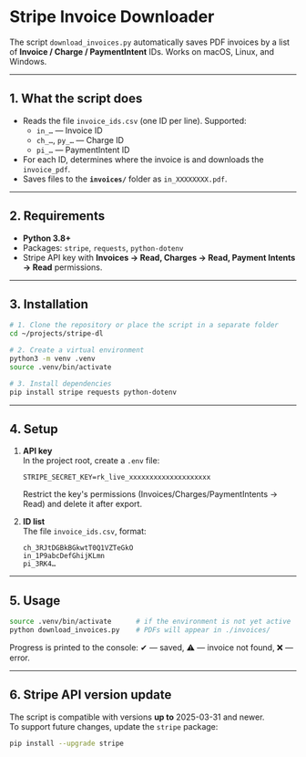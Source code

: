 # Stripe Invoice Downloader

The script `download_invoices.py` automatically saves PDF invoices by a list of **Invoice / Charge / PaymentIntent** IDs. Works on macOS, Linux, and Windows.

---

## 1. What the script does

* Reads the file `invoice_ids.csv` (one ID per line). Supported:
  * `in_…` — Invoice ID
  * `ch_…`, `py_…` — Charge ID
  * `pi_…` — PaymentIntent ID
* For each ID, determines where the invoice is and downloads the `invoice_pdf`.
* Saves files to the **`invoices/`** folder as `in_XXXXXXXX.pdf`.

---

## 2. Requirements

* **Python 3.8+**
* Packages: `stripe`, `requests`, `python-dotenv`
* Stripe API key with **Invoices → Read, Charges → Read, Payment Intents → Read** permissions.

---

## 3. Installation

```bash
# 1. Clone the repository or place the script in a separate folder
cd ~/projects/stripe-dl

# 2. Create a virtual environment
python3 -m venv .venv
source .venv/bin/activate

# 3. Install dependencies
pip install stripe requests python-dotenv
```

---

## 4. Setup

1. **API key**  
   In the project root, create a `.env` file:

   ```env
   STRIPE_SECRET_KEY=rk_live_xxxxxxxxxxxxxxxxxxxx
   ```

   Restrict the key's permissions (Invoices/Charges/PaymentIntents → Read) and delete it after export.

2. **ID list**  
   The file `invoice_ids.csv`, format:

   ```
   ch_3RJtDGBkBGkwtT0Q1VZTeGkO
   in_1P9abcDefGhijKLmn
   pi_3RK4…
   ```

---

## 5. Usage

```bash
source .venv/bin/activate      # if the environment is not yet active
python download_invoices.py    # PDFs will appear in ./invoices/
```

Progress is printed to the console: ✔ — saved, ⚠️ — invoice not found, ❌ — error.

---


## 6. Stripe API version update

The script is compatible with versions **up to** 2025-03-31 and newer.  
To support future changes, update the `stripe` package:

```bash
pip install --upgrade stripe
```


